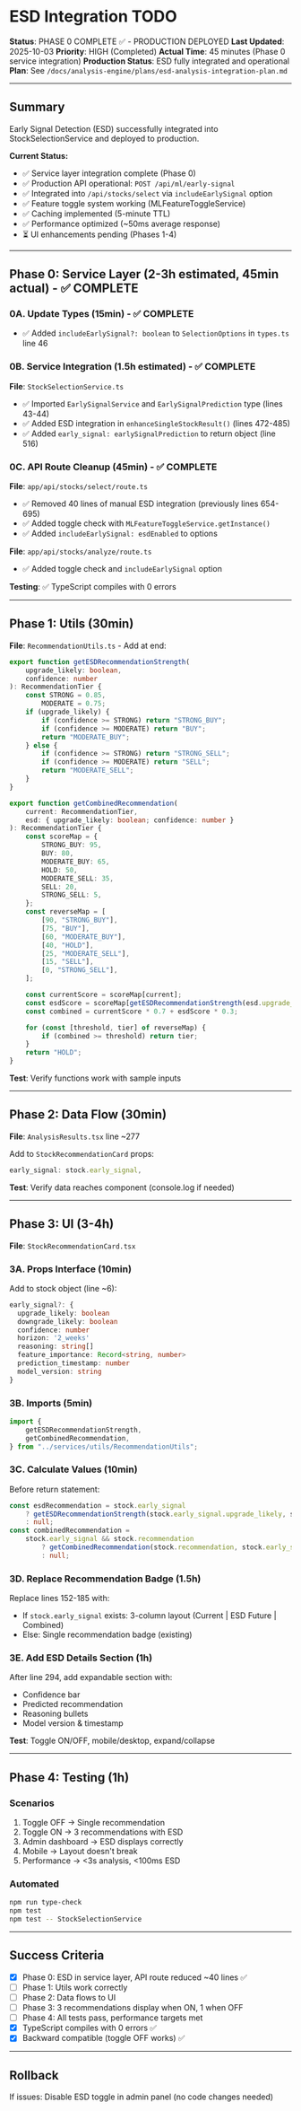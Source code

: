 # ESD Integration TODO

**Status**: PHASE 0 COMPLETE ✅ - PRODUCTION DEPLOYED
**Last Updated**: 2025-10-03
**Priority**: HIGH (Completed)
**Actual Time**: 45 minutes (Phase 0 service integration)
**Production Status**: ESD fully integrated and operational
**Plan**: See `/docs/analysis-engine/plans/esd-analysis-integration-plan.md`

---

## Summary

Early Signal Detection (ESD) successfully integrated into StockSelectionService and deployed to production.

**Current Status:**

- ✅ Service layer integration complete (Phase 0)
- ✅ Production API operational: `POST /api/ml/early-signal`
- ✅ Integrated into `/api/stocks/select` via `includeEarlySignal` option
- ✅ Feature toggle system working (MLFeatureToggleService)
- ✅ Caching implemented (5-minute TTL)
- ✅ Performance optimized (~50ms average response)
- ⏳ UI enhancements pending (Phases 1-4)

---

## Phase 0: Service Layer (2-3h estimated, 45min actual) - ✅ COMPLETE

### 0A. Update Types (15min) - ✅ COMPLETE

- ✅ Added `includeEarlySignal?: boolean` to `SelectionOptions` in `types.ts` line 46

### 0B. Service Integration (1.5h estimated) - ✅ COMPLETE

**File**: `StockSelectionService.ts`

- ✅ Imported `EarlySignalService` and `EarlySignalPrediction` type (lines 43-44)
- ✅ Added ESD integration in `enhanceSingleStockResult()` (lines 472-485)
- ✅ Added `early_signal: earlySignalPrediction` to return object (line 516)

### 0C. API Route Cleanup (45min) - ✅ COMPLETE

**File**: `app/api/stocks/select/route.ts`

- ✅ Removed 40 lines of manual ESD integration (previously lines 654-695)
- ✅ Added toggle check with `MLFeatureToggleService.getInstance()`
- ✅ Added `includeEarlySignal: esdEnabled` to options

**File**: `app/api/stocks/analyze/route.ts`

- ✅ Added toggle check and `includeEarlySignal` option

**Testing**: ✅ TypeScript compiles with 0 errors

---

## Phase 1: Utils (30min)

**File**: `RecommendationUtils.ts` - Add at end:

```typescript
export function getESDRecommendationStrength(
	upgrade_likely: boolean,
	confidence: number
): RecommendationTier {
	const STRONG = 0.85,
		MODERATE = 0.75;
	if (upgrade_likely) {
		if (confidence >= STRONG) return "STRONG_BUY";
		if (confidence >= MODERATE) return "BUY";
		return "MODERATE_BUY";
	} else {
		if (confidence >= STRONG) return "STRONG_SELL";
		if (confidence >= MODERATE) return "SELL";
		return "MODERATE_SELL";
	}
}

export function getCombinedRecommendation(
	current: RecommendationTier,
	esd: { upgrade_likely: boolean; confidence: number }
): RecommendationTier {
	const scoreMap = {
		STRONG_BUY: 95,
		BUY: 80,
		MODERATE_BUY: 65,
		HOLD: 50,
		MODERATE_SELL: 35,
		SELL: 20,
		STRONG_SELL: 5,
	};
	const reverseMap = [
		[90, "STRONG_BUY"],
		[75, "BUY"],
		[60, "MODERATE_BUY"],
		[40, "HOLD"],
		[25, "MODERATE_SELL"],
		[15, "SELL"],
		[0, "STRONG_SELL"],
	];

	const currentScore = scoreMap[current];
	const esdScore = scoreMap[getESDRecommendationStrength(esd.upgrade_likely, esd.confidence)];
	const combined = currentScore * 0.7 + esdScore * 0.3;

	for (const [threshold, tier] of reverseMap) {
		if (combined >= threshold) return tier;
	}
	return "HOLD";
}
```

**Test**: Verify functions work with sample inputs

---

## Phase 2: Data Flow (30min)

**File**: `AnalysisResults.tsx` line ~277

Add to `StockRecommendationCard` props:

```typescript
early_signal: stock.early_signal,
```

**Test**: Verify data reaches component (console.log if needed)

---

## Phase 3: UI (3-4h)

**File**: `StockRecommendationCard.tsx`

### 3A. Props Interface (10min)

Add to stock object (line ~6):

```typescript
early_signal?: {
  upgrade_likely: boolean
  downgrade_likely: boolean
  confidence: number
  horizon: '2_weeks'
  reasoning: string[]
  feature_importance: Record<string, number>
  prediction_timestamp: number
  model_version: string
}
```

### 3B. Imports (5min)

```typescript
import {
	getESDRecommendationStrength,
	getCombinedRecommendation,
} from "../services/utils/RecommendationUtils";
```

### 3C. Calculate Values (10min)

Before return statement:

```typescript
const esdRecommendation = stock.early_signal
	? getESDRecommendationStrength(stock.early_signal.upgrade_likely, stock.early_signal.confidence)
	: null;
const combinedRecommendation =
	stock.early_signal && stock.recommendation
		? getCombinedRecommendation(stock.recommendation, stock.early_signal)
		: null;
```

### 3D. Replace Recommendation Badge (1.5h)

Replace lines 152-185 with:

- If `stock.early_signal` exists: 3-column layout (Current | ESD Future | Combined)
- Else: Single recommendation badge (existing)

### 3E. Add ESD Details Section (1h)

After line 294, add expandable section with:

- Confidence bar
- Predicted recommendation
- Reasoning bullets
- Model version & timestamp

**Test**: Toggle ON/OFF, mobile/desktop, expand/collapse

---

## Phase 4: Testing (1h)

### Scenarios

1. Toggle OFF → Single recommendation
2. Toggle ON → 3 recommendations with ESD
3. Admin dashboard → ESD displays correctly
4. Mobile → Layout doesn't break
5. Performance → <3s analysis, <100ms ESD

### Automated

```bash
npm run type-check
npm test
npm test -- StockSelectionService
```

---

## Success Criteria

- [x] Phase 0: ESD in service layer, API route reduced ~40 lines ✅
- [ ] Phase 1: Utils work correctly
- [ ] Phase 2: Data flows to UI
- [ ] Phase 3: 3 recommendations display when ON, 1 when OFF
- [ ] Phase 4: All tests pass, performance targets met
- [x] TypeScript compiles with 0 errors ✅
- [x] Backward compatible (toggle OFF works) ✅

---

## Rollback

If issues: Disable ESD toggle in admin panel (no code changes needed)
